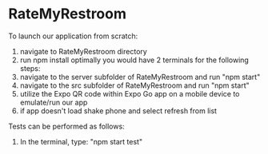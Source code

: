 # RateMyRestroom

To launch our application from scratch:

1. navigate to RateMyRestroom directory
2. run npm install
optimally you would have 2 terminals for the following steps:
3. navigate to the server subfolder of RateMyRestroom and run "npm start"
4. navigate to the src subfolder of RateMyRestroom and run "npm start"
5. utilize the Expo QR code within Expo Go app on a mobile device to emulate/run our app
6. if app doesn't load shake phone and select refresh from list

Tests can be performed as follows:
1. In the terminal, type: "npm start test"
